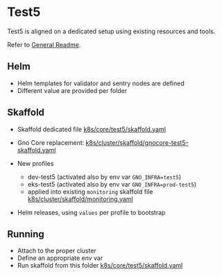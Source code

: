 # Test5

Test5 is aligned on a dedicated setup using existing resources and tools.

Refer to [General Readme](../../README.md).

## Helm

* Helm templates for validator and sentry nodes are defined
* Different value are provided per folder

## Skaffold

* Skaffold dedicated file [k8s/core/test5/skaffold.yaml](skaffold.yaml)

* Gno Core replacement: [k8s/cluster/skaffold/gnocore-test5-skaffold.yaml](../../cluster/skaffold/gnocore-test5-skaffold.yaml)

* New profiles
  * dev-test5 (activated also by env var `GNO_INFRA=test5`)
  * eks-test5 (activated also by env var `GNO_INFRA=prod-test5`)
  * applied into existing `monitoring` skaffold file [k8s/cluster/skaffold/monitoring.yaml](../../cluster/skaffold/monitoring.yaml)

* Helm releases, using `values` per profile to bootstrap

## Running

* Attach to the proper cluster
* Define an appropriate env var
* Run skaffold from this folder [k8s/core/test5/skaffold.yaml](skaffold.yaml)
